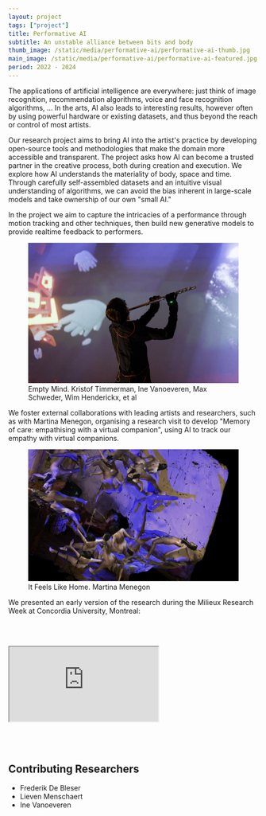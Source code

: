 ```yaml
---
layout: project
tags: ["project"]
title: Performative AI
subtitle: An unstable alliance between bits and body
thumb_image: /static/media/performative-ai/performative-ai-thumb.jpg
main_image: /static/media/performative-ai/performative-ai-featured.jpg
period: 2022 - 2024
---
```

The applications of artificial intelligence are everywhere: just think of image recognition, recommendation algorithms, voice and face recognition algorithms, ... In the arts, AI also leads to interesting results, however often by using powerful hardware or existing datasets, and thus beyond the reach or control of most artists.

Our research project aims to bring AI into the artist's practice by developing open-source tools and methodologies that make the domain more accessible and transparent. The project asks how AI can become a trusted partner in the creative process, both during creation and execution. We explore how AI understands the materiality of body, space and time. Through carefully self-assembled datasets and an intuitive visual understanding of algorithms, we can avoid the bias inherent in large-scale models and take ownership of our own "small AI."

In the project we aim to capture the intricacies of a performance through motion tracking and other techniques, then build new generative models to provide realtime feedback to performers.

<figure>
  <img src="/static/media/performative-ai/empty-mind.jpg" alt="Empty Mind. Kristof Timmerman, Ine Vanoeveren, Max Schweder, Wim Henderickx, et al">
  <figcaption>Empty Mind. Kristof Timmerman, Ine Vanoeveren, Max Schweder, Wim Henderickx, et al</figcaption>
</figure>

We foster external collaborations with leading artists and researchers, such as with Martina Menegon, organising a research visit to develop "Memory of care: empathising with a virtual companion", using AI to track our empathy with virtual companions.

<figure>
  <img src="/static/media/performative-ai/it-feels-like-home-martina-menegon.jpg" alt="It Feels Like Home. Martina Menegon">
  <figcaption>It Feels Like Home. Martina Menegon</figcaption>
</figure>

We presented an early version of the research during the Milieux Research Week at Concordia University, Montreal:

<br><br>

<div class="embed-responsive embed-responsive-16by9">
  <iframe class="embed-responsive-item" src="https://www.youtube.com/embed/PRmCYmBpYCc"></iframe>
</div>

<br><br>



## Contributing Researchers

- Frederik De Bleser
- Lieven Menschaert
- Ine Vanoeveren